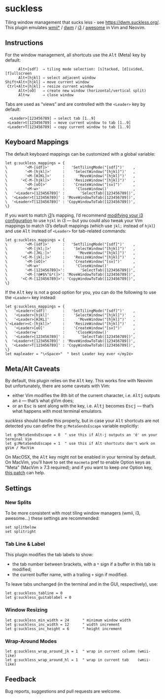 suckless
================================================================================

Tiling window management that sucks less - see <https://dwm.suckless.org/>. <br>
This plugin emulates [wmii†][1] / [dwm][2] / [i3][3] / [awesome][4] in Vim and Neovim.

  [1]: https://code.google.com/archive/p/wmii/
  [2]: https://dwm.suckless.org/
  [3]: https://i3wm.org/
  [4]: https://awesomewm.org/

Instructions
--------------------------------------------------------------------------------

For the window management, all shortcuts use the <kbd>Alt</kbd> (Meta) key by default:

          Alt+[sdf]  ⇒ tiling mode selection: [s]tacked, [d]ivided, [f]ullscreen
          Alt+[hjkl] ⇒ select adjacent window
    Shift+Alt+[hjkl] ⇒ move current window
     Ctrl+Alt+[hjkl] ⇒ resize current window
          Alt+[oO]   ⇒ create new window (horizontal/vertical split)
          Alt+w      ⇒ close window

Tabs are used as “views” and are controlled with the `<Leader>` key by default:

      <Leader>[123456789] ⇒ select tab [1..9]
     <Leader>t[123456789] ⇒ move current window to tab [1..9]
     <Leader>T[123456789] ⇒ copy current window to tab [1..9]


Keyboard Mappings
--------------------------------------------------------------------------------

The default keyboard mappings can be customized with a global variable:

```vim
let g:suckless_mappings = {
\        '<M-[sdf]>'      :   'SetTilingMode("[sdf]")'    ,
\        '<M-[hjkl]>'     :    'SelectWindow("[hjkl]")'   ,
\        '<M-[HJKL]>'     :      'MoveWindow("[hjkl]")'   ,
\      '<C-M-[hjkl]>'     :    'ResizeWindow("[hjkl]")'   ,
\        '<M-[oO]>'       :    'CreateWindow("[sv]")'     ,
\        '<M-w>'          :     'CloseWindow()'           ,
\   '<Leader>[123456789]' :       'SelectTab([123456789])',
\  '<Leader>t[123456789]' : 'MoveWindowToTab([123456789])',
\  '<Leader>T[123456789]' : 'CopyWindowToTab([123456789])',
\}
```

If you want to match [i3][3]’s mapping, I’d recommend [modifying your i3 configuration][5] to use `hjkl` in i3 — but you could also tweak your Vim mappings to match i3’s default mappings (which use `jkl;` instead of `hjkl`) and use <kbd>Alt</kbd> instead of `<Leader>` for tab-related commands:

  [5]: https://github.com/fabi1cazenave/dotFiles/blob/master/config/i3/config

```vim
let g:suckless_mappings = {
\        '<M-[sdf]>'      :   'SetTilingMode("[sdf]")'    ,
\        '<M-[jkl;]>'     :    'SelectWindow("[hjkl]")'   ,
\        '<M-[JKL:]>'     :      'MoveWindow("[hjkl]")'   ,
\      '<C-M-[jkl;]>'     :    'ResizeWindow("[hjkl]")'   ,
\        '<M-[oO]>'       :    'CreateWindow("[sv]")'     ,
\        '<M-w>'          :     'CloseWindow()'           ,
\        '<M-[123456789]>':       'SelectTab([123456789])',
\        '<M-[!@#$%^&*(]>': 'MoveWindowToTab([123456789])',
\      '<C-M-[123456789]>': 'CopyWindowToTab([123456789])',
\}
```

If  the <kbd>Alt</kbd> key is not a good option for you, you can do the following to use the `<Leader>` key instead:

```vim
let g:suckless_mappings = {
\   '<Leader>[sdf]'       :   'SetTilingMode("[sdf]")'    ,
\   '<Leader>[hjkl]'      :    'SelectWindow("[hjkl]")'   ,
\   '<Leader>[HJKL]'      :      'MoveWindow("[hjkl]")'   ,
\'<Leader><C-[hjkl]>'     :    'ResizeWindow("[hjkl]")'   ,
\   '<Leader>[oO]'        :    'CreateWindow("[sv]")'     ,
\   '<Leader>w'           :     'CloseWindow()'           ,
\   '<Leader>[123456789]' :       'SelectTab([123456789])',
\  '<Leader>t[123456789]' : 'MoveWindowToTab([123456789])',
\  '<Leader>T[123456789]' : 'CopyWindowToTab([123456789])',
\}
let mapleader = "\<Space>"  " best Leader key ever </my2¢>
```

Meta/Alt Caveats
--------------------------------------------------------------------------------

By default, this plugin relies on the <kbd>Alt</kbd> key. This works fine with Neovim but unfortunately, there are some caveats with Vim:

* either Vim modifies the 8th bit of the current character, i.e. <kbd>Alt</kbd><kbd>j</kbd> outputs an `ê` — that’s what gVim does;
* or an <kbd>Esc</kbd> is sent along with the key, i.e. <kbd>Alt</kbd><kbd>j</kbd> becomes <kbd>Esc</kbd><kbd>j</kbd> — that’s what happens with most terminal emulators.


*suckless* should handle this properly, but in case your <kbd>Alt</kbd> shortcuts are not detected you can define the `g:MetaSendsEscape` variable explicitly:

```vim
let g:MetaSendsEscape = 0  " use this if Alt-j outputs an 'ê' on your terminal Vim
let g:MetaSendsEscape = 1  " use this if Alt shortcuts don't work on gVim / MacVim
```

On MacOSX, the <kbd>Alt</kbd> key might not be enabled in your terminal by default. On MacVim, you’ll have to set the ``macmeta`` pref to enable Option keys as "Meta" (MacVim ≥ 7.3 required); and if you want to keep *one* Option key, [this patch](https://gist.github.com/666875) can help.

Settings
--------------------------------------------------------------------------------

### New Splits

To be more consistent with most tiling window managers (wmii, i3, awesome…) these settings are recommended:

```vim
set splitbelow
set splitright
```

### Tab Line & Label

This plugin modifies the tab labels to show:

* the tab number between brackets, with a `*` sign if a buffer in this tab is modified;
* the current buffer name, with a trailing `+` sign if modified.

To leave tabs unchanged (in the terminal and in the GUI, respectively), use:

```vim
let g:suckless_tabline = 0
let g:suckless_guitablabel = 0
```

### Window Resizing

```vim
let g:suckless_min_width = 24      " minimum window width
let g:suckless_inc_width = 12      " width increment
let g:suckless_inc_height = 6      " height increment
```

### Wrap-Around Modes

```vim
let g:suckless_wrap_around_jk = 1  " wrap in current column (wmii-like)
let g:suckless_wrap_around_hl = 1  " wrap in current tab    (wmii-like)
```


Feedback
--------------------------------------------------------------------------------

Bug reports, suggestions and pull requests are welcome.

